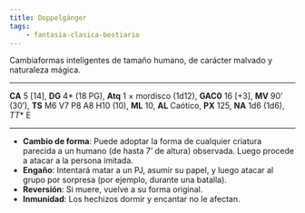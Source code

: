 ```yaml
---
title: Doppelgänger
tags:
    - fantasia-clasica-bestiario
---
```

Cambiaformas inteligentes de tamaño humano, de carácter malvado y naturaleza mágica.
___
**CA** 5 [14], **DG** 4\* (18 PG), **Atq** 1 × mordisco (1d12), **GAC0** 16 [+3], **MV** 90’ (30’), **TS** M6 V7 P8 A8 H10 (10), **ML** 10, **AL** Caótico, **PX** 125, **NA** 1d6 (1d6), *TT** E
___

- **Cambio de forma**: Puede adoptar la forma de cualquier criatura parecida a un humano (de hasta 7’ de altura) observada. Luego procede a atacar a la persona imitada.
- **Engaño**: Intentará matar a un PJ, asumir su papel, y luego atacar al grupo por sorpresa (por ejemplo, durante una batalla).
- **Reversión**: Si muere, vuelve a su forma original.
- **Inmunidad**: Los hechizos dormir y encantar no le afectan.
